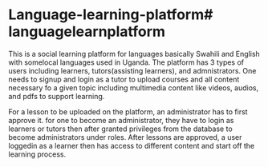 # Language-learning-platform#   l a n g u a g e l e a r n p l a t f o r m
This is a social learning platform for languages basically Swahili and English with somelocal languages used in
Uganda.
The platform has 3 types of users including learners, tutors(assisting learners), and admnistrators.
One needs to signup and login as a tutor to upload courses and all content necessary fo a given topic including
multimedia content like videos, audios, and pdfs to support learning.

For a lesson to be uploaded on the platform, an administrator has to first approve it.
for one to become an administrator, they have to login as learners or tutors then after granted privileges from the database
to become administrators under roles. 
After lessons are approved, a user loggedin as a learner then has access to different content and start off the learning process.


 
 
